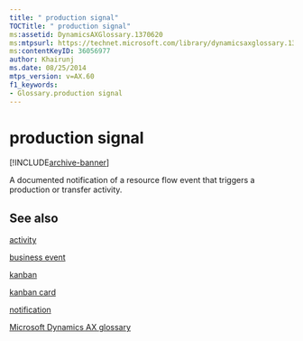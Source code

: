 ```yaml
---
title: " production signal"
TOCTitle: " production signal"
ms:assetid: DynamicsAXGlossary.1370620
ms:mtpsurl: https://technet.microsoft.com/library/dynamicsaxglossary.1370620(v=AX.60)
ms:contentKeyID: 36056977
author: Khairunj
ms.date: 08/25/2014
mtps_version: v=AX.60
f1_keywords:
- Glossary.production signal
---
```


# production signal


[!INCLUDE[archive-banner](includes/archive-banner.md)]

A documented notification of a resource flow event that triggers a production or transfer activity.

## See also

[activity](activity.md)

[business event](business-event.md)

[kanban](kanban.md)

[kanban card](kanban-card.md)

[notification](notification.md)

[Microsoft Dynamics AX glossary](glossary/microsoft-dynamics-ax-glossary.md)

  


